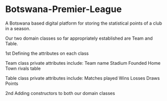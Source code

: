 # Botswana-Premier-League
 A Botswana based digital platform for storing the statistical points of a club in a season.

 Our two domain classes so far appropriately established are Team and Table.

1st Defining the attributes on each class

Team class private attributes include:
  Team name
  Stadium
  Founded
  Home Town
  rivals
  table

Table class private attributes include:
 Matches played
  Wins
  Losses
  Draws 
  Points

2nd Adding constructors to both our domain classes
